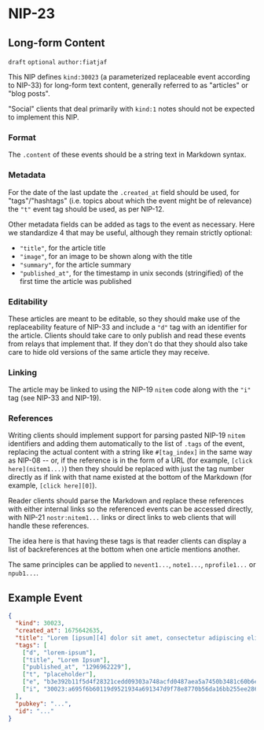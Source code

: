 NIP-23
======

Long-form Content
-----------------

`draft` `optional` `author:fiatjaf`

This NIP defines `kind:30023` (a parameterized replaceable event according to NIP-33) for long-form text content, generally referred to as "articles" or "blog posts".

"Social" clients that deal primarily with `kind:1` notes should not be expected to implement this NIP.

### Format

The `.content` of these events should be a string text in Markdown syntax.

### Metadata

For the date of the last update the `.created_at` field should be used, for "tags"/"hashtags" (i.e. topics about which the event might be of relevance) the `"t"` event tag should be used, as per NIP-12.

Other metadata fields can be added as tags to the event as necessary. Here we standardize 4 that may be useful, although they remain strictly optional:

- `"title"`, for the article title
- `"image"`, for an image to be shown along with the title
- `"summary"`, for the article summary
- `"published_at"`, for the timestamp in unix seconds (stringified) of the first time the article was published

### Editability

These articles are meant to be editable, so they should make use of the replaceability feature of NIP-33 and include a `"d"` tag with an identifier for the article. Clients should take care to only publish and read these events from relays that implement that. If they don't do that they should also take care to hide old versions of the same article they may receive.

### Linking

The article may be linked to using the NIP-19 `nitem` code along with the `"i"` tag (see NIP-33 and NIP-19).

### References

Writing clients should implement support for parsing pasted NIP-19 `nitem` identifiers and adding them automatically to the list of `.tags` of the event, replacing the actual content with a string like `#[tag_index]` in the same way as NIP-08 -- or, if the reference is in the form of a URL (for example, `[click here](nitem1...)`) then they should be replaced with just the tag number directly as if link with that name existed at the bottom of the Markdown (for example, `[click here][0]`).

Reader clients should parse the Markdown and replace these references with either internal links so the referenced events can be accessed directly, with NIP-21 `nostr:nitem1...` links or direct links to web clients that will handle these references.

The idea here is that having these tags is that reader clients can display a list of backreferences at the bottom when one article mentions another.

The same principles can be applied to `nevent1...`, `note1...`, `nprofile1...` or `npub1...`.

## Example Event

```json
{
  "kind": 30023,
  "created_at": 1675642635,
  "title": "Lorem [ipsum][4] dolor sit amet, consectetur adipiscing elit, sed do eiusmod tempor incididunt ut labore et dolore magna aliqua. Ut enim ad minim veniam, quis nostrud exercitation ullamco laboris nisi ut aliquip ex ea commodo consequat. Duis aute irure dolor in reprehenderit in voluptate velit esse cillum dolore eu fugiat nulla pariatur. Excepteur sint occaecat cupidatat non proident, sunt in culpa qui officia deserunt mollit anim id est laborum.\n\nRead more at #[3].",
  "tags": [
    ["d", "lorem-ipsum"],
    ["title", "Lorem Ipsum"],
    ["published_at", "1296962229"],
    ["t", "placeholder"],
    ["e", "b3e392b11f5d4f28321cedd09303a748acfd0487aea5a7450b3481c60b6e4f87", "wss://relay.example.com"],
    ["i", "30023:a695f6b60119d9521934a691347d9f78e8770b56da16bb255ee286ddf9fda919:ipsum", "wss://relay.nostr.org"]
  ],
  "pubkey": "...",
  "id": "..."
}
```
